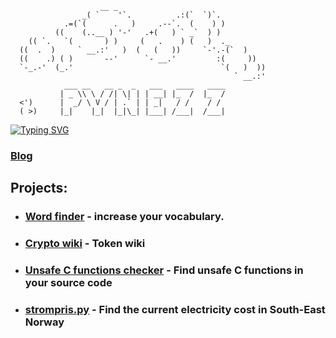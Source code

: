                         __ _
                    _( `    '`.          .:(`  `)`.     
                .=(`(      .   )     .--`.  (    ) )      
              ((    (..__ ) '-'   .+(   ) ` _`  ) )                 
        (( `.   `(       ) )     (   .    ) (   )  ._   
      ((  .  )     ` __.:'   )  (   (   ))     `-'.-(`  ) 
      ((    .) ( )       --'      `- __.'         :(     )) 
      `-_.-'  (_.'                                 `(   )  ))
                                                      ` __.:'          
                ___ __   __ _  _   ___   ____   ____  
               | _ \\ \ / /| \| | | __| |_  /  |_  /  
      <')      |  _/ \ V / | .` | | _|   / /    / /  
      ( >)     |_|    |_|  |_|\_| |___| /___|  /___| 


[![Typing SVG](https://readme-typing-svg.demolab.com?font=Fira+Code&weight=200&size=12&duration=1500&pause=100&color=67BAEB&center=true&vCenter=true&repeat=false&width=435&lines=Knock+knock...;Race+condition;+;+Who's+there%3F;+)](https://git.io/typing-svg)

### [Blog](https://pynezz.github.io/paper/)

## Projects: 

- ### [Word finder](https://word-finder-project-23.herokuapp.com/) - increase your vocabulary.
- ### [Crypto wiki](https://crypto-wiki-p5.herokuapp.com/) - Token wiki
- ### [Unsafe C functions checker](https://github.com/pynezz/python-unsafe-c-checker) - Find unsafe C functions in your source code
- ### [strompris.py](https://github.com/pynezz/el_pris) - Find the current electricity cost in South-East Norway
